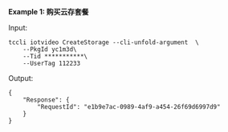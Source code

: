 **Example 1: 购买云存套餐**



Input: 

```
tccli iotvideo CreateStorage --cli-unfold-argument  \
    --PkgId yc1m3d\
    --Tid ***********\
    --UserTag 112233
```

Output: 
```
{
    "Response": {
        "RequestId": "e1b9e7ac-0989-4af9-a454-26f69d6997d9"
    }
}
```

